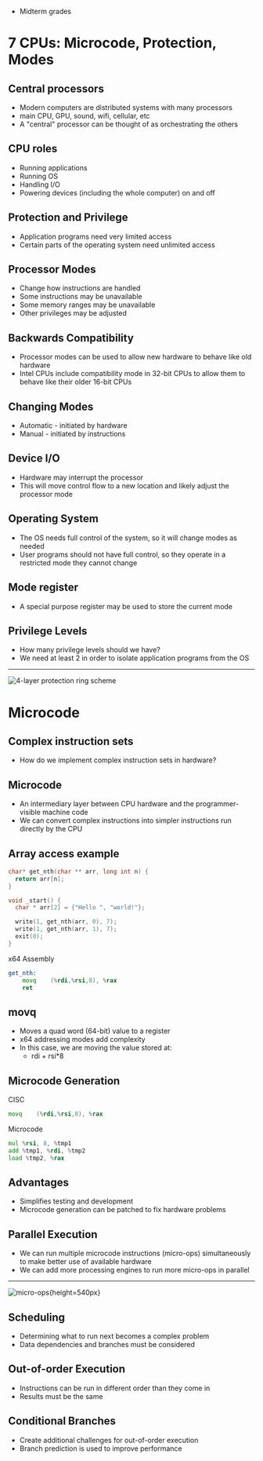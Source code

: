 - Midterm grades

7 CPUs: Microcode, Protection, Modes
====================================

Central processors
------------------

- Modern computers are distributed systems with many processors
- main CPU, GPU, sound, wifi, cellular, etc
- A "central" processor can be thought of as orchestrating the others

CPU roles
---------

- Running applications
- Running OS
- Handling I/O
- Powering devices (including the whole computer) on and off

Protection and Privilege
------------------------

- Application programs need very limited access
- Certain parts of the operating system need unlimited access

Processor Modes
---------------

- Change how instructions are handled
- Some instructions may be unavailable
- Some memory ranges may be unavailable
- Other privileges may be adjusted

Backwards Compatibility
-----------------------

- Processor modes can be used to allow new hardware to behave like old hardware
- Intel CPUs include compatibility mode in 32-bit CPUs to allow them to behave like their older 16-bit CPUs

Changing Modes
--------------

- Automatic - initiated by hardware
- Manual - initiated by instructions

Device I/O
----------

- Hardware may interrupt the processor
- This will move control flow to a new location and likely adjust the processor mode

Operating System
----------------

- The OS needs full control of the system, so it will change modes as needed
- User programs should not have full control, so they operate in a restricted mode they cannot change

Mode register
-------------

- A special purpose register may be used to store the current mode

Privilege Levels
-----------------

- How many privilege levels should we have?
- We need at least 2 in order to isolate application programs from the OS

---

![4-layer protection ring scheme](https://upload.wikimedia.org/wikipedia/commons/2/2f/Priv_rings.svg)

Microcode
=========

Complex instruction sets
------------------------

- How do we implement complex instruction sets in hardware?

Microcode
---------

- An intermediary layer between CPU hardware and the programmer-visible machine code
- We can convert complex instructions into simpler instructions run directly by the CPU

Array access example
--------------------

```c
char* get_nth(char ** arr, long int n) {
  return arr[n];
}

void _start() {
  char * arr[2] = {"Hello ", "world!"};

  write(1, get_nth(arr, 0), 7);
  write(1, get_nth(arr, 1), 7);
  exit(0);
}
```

x64 Assembly

```asm
get_nth:
	movq	(%rdi,%rsi,8), %rax
	ret
```

movq
----

- Moves a quad word (64-bit) value to a register
- x64 addressing modes add complexity
- In this case, we are moving the value stored at:
    -  rdi + rsi*8

Microcode Generation
--------------------

CISC

```asm
movq	(%rdi,%rsi,8), %rax
```

Microcode

```asm
mul %rsi, 8, %tmp1
add %tmp1, %rdi, %tmp2
load %tmp2, %rax
```

Advantages
----------

- Simplifies testing and development
- Microcode generation can be patched to fix hardware problems

Parallel Execution
------------------

- We can run multiple microcode instructions (micro-ops) simultaneously to make better use of available hardware
- We can add more processing engines to run more micro-ops in parallel

---

![micro-ops](https://upload.wikimedia.org/wikipedia/commons/9/97/Micro-operations.svg){height=540px}

Scheduling
----------

- Determining what to run next becomes a complex problem
- Data dependencies and branches must be considered

Out-of-order Execution
----------------------

- Instructions can be run in different order than they come in
- Results must be the same

Conditional Branches
--------------------

- Create additional challenges for out-of-order execution
- Branch prediction is used to improve performance
